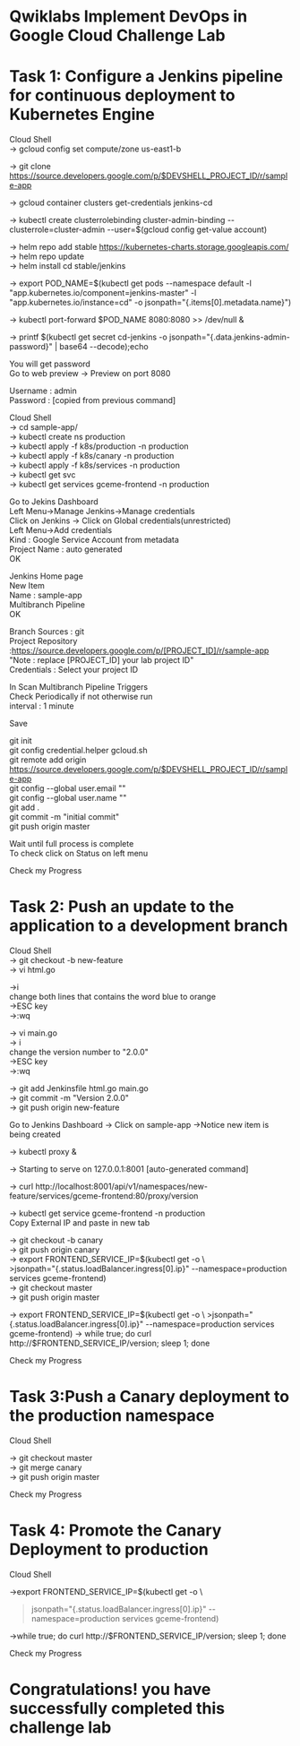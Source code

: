 # Qwiklabs Implement DevOps in Google Cloud Challenge Lab

# Task 1: Configure a Jenkins pipeline for continuous deployment to Kubernetes Engine

Cloud Shell                                         
-> gcloud config set compute/zone us-east1-b                                               

-> git clone https://source.developers.google.com/p/$DEVSHELL_PROJECT_ID/r/sample-app                                     

-> gcloud container clusters get-credentials jenkins-cd                                                                          

-> kubectl create clusterrolebinding cluster-admin-binding --clusterrole=cluster-admin --user=$(gcloud config get-value account)                                                    

-> helm repo add stable https://kubernetes-charts.storage.googleapis.com/                                                                      
-> helm repo update                             
-> helm install cd stable/jenkins                                                       

-> export POD_NAME=$(kubectl get pods --namespace default -l "app.kubernetes.io/component=jenkins-master" -l "app.kubernetes.io/instance=cd" -o jsonpath="{.items[0].metadata.name}")                                 

-> kubectl port-forward $POD_NAME 8080:8080 >> /dev/null &                                             

-> printf $(kubectl get secret cd-jenkins -o jsonpath="{.data.jenkins-admin-password}" | base64 --decode);echo                                                                   

You will get password                               
Go to web preview -> Preview on port 8080                   
 
Username : admin                                          
Password : [copied from previous command]                               

Cloud Shell                                        
-> cd sample-app/                            
-> kubectl create ns production                                
-> kubectl apply -f k8s/production -n production                             
-> kubectl apply -f k8s/canary -n production                         
-> kubectl apply -f k8s/services -n production                         
-> kubectl get svc                                     
-> kubectl get services gceme-frontend -n production                                        

Go to Jekins Dashboard                                      
Left Menu->Manage Jenkins->Manage credentials                       
Click on Jenkins -> Click on Global credentials(unrestricted)                                            
Left Menu->Add credentials                                
Kind : Google Service Account from metadata                                  
Project Name : auto generated                                   
OK                               

Jenkins Home page                  
New Item                           
Name : sample-app                              
Multibranch Pipeline                              
OK                                    

Branch Sources : git                                            
Project Repository :https://source.developers.google.com/p/[PROJECT_ID]/r/sample-app                                
"Note : replace [PROJECT_ID] your lab project ID"                                    
Credentials : Select your project ID                                   

In Scan Multibranch Pipeline Triggers                                             
Check Periodically if not otherwise run                                  
interval : 1 minute                                    

Save                               

git init                                    
git config credential.helper gcloud.sh                                                                        
git remote add origin https://source.developers.google.com/p/$DEVSHELL_PROJECT_ID/r/sample-app                                         
git config --global user.email "<user email>"                                       
git config --global user.name "<user name>"                                 
git add .                                          
git commit -m "initial commit"                   
git push origin master                                       

Wait until full process is complete                                               
To check click on Status on left menu                                      

Check my Progress                                              

# Task 2: Push an update to the application to a development branch
Cloud Shell                            
-> git checkout -b new-feature                                
-> vi html.go                       

->i                             
change both lines that contains the word blue to orange                            
->ESC key                                      
->:wq                      

-> vi main.go                              
-> i                                       
change the version number to "2.0.0"                                   
->ESC key                                  
->:wq                                

-> git add Jenkinsfile html.go main.go                           
-> git commit -m "Version 2.0.0"                              
-> git push origin new-feature                                

Go to Jenkins Dashboard -> Click on sample-app ->Notice new item is being created                                                

-> kubectl proxy &                                                                    

-> Starting to serve on 127.0.0.1:8001 [auto-generated command]                                           

-> curl http://localhost:8001/api/v1/namespaces/new-feature/services/gceme-frontend:80/proxy/version                                                  

-> kubectl get service gceme-frontend -n production                                                              
Copy External IP and paste in new tab                                     

-> git checkout -b canary                                              
-> git push origin canary                                             
-> export FRONTEND_SERVICE_IP=$(kubectl get -o \                                      
      >jsonpath="{.status.loadBalancer.ingress[0].ip}" --namespace=production services gceme-frontend)                    
-> git checkout master                                                                                       
-> git push origin master                                     

-> export FRONTEND_SERVICE_IP=$(kubectl get -o \                                      
          >jsonpath="{.status.loadBalancer.ingress[0].ip}" --namespace=production services gceme-frontend)                                   
-> while true; do curl http://$FRONTEND_SERVICE_IP/version; sleep 1; done                                          


Check my Progress                                                                     

# Task 3:Push a Canary deployment to the production namespace                                                 

Cloud Shell                                                          

-> git checkout master                                                  
-> git merge canary                                            
-> git push origin master                                       

Check my Progress                                                  

# Task 4: Promote the Canary Deployment to production

Cloud Shell                                                       

->export FRONTEND_SERVICE_IP=$(kubectl get -o \                                         

>jsonpath="{.status.loadBalancer.ingress[0].ip}" --namespace=production services gceme-frontend)                                    

->while true; do curl http://$FRONTEND_SERVICE_IP/version; sleep 1; done                                 

Check my Progress                                                           

# Congratulations! you have successfully completed this challenge lab
